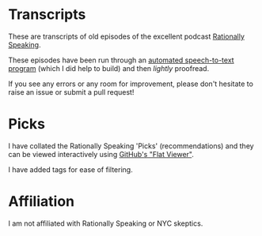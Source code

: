 # Transcripts

These are transcripts of old episodes of the excellent podcast [Rationally Speaking](http://rationallyspeakingpodcast.org/).

These episodes have been run through an [automated speech-to-text program](https://virtualspeech.com/audio-to-text-converter) (which I did help to build) and then _lightly_ proofread.

If you see any errors or any room for improvement, please don't hesitate to raise an issue or submit a pull request!

# Picks

I have collated the Rationally Speaking 'Picks' (recommendations) and they can be viewed interactively using [GitHub's "Flat Viewer"](https://flatgithub.com/rasoolsomji/rationally-speaking-podcast).

I have added tags for ease of filtering.

# Affiliation

I am not affiliated with Rationally Speaking or NYC skeptics.